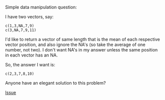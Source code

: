Simple data manipulation question:

I have two vectors, say:
```
c(1,3,NA,7,9)
c(3,NA,7,9,11)
```

I'd like to return a vector of same length that is the mean of each respective vector position, and also ignore the NA's (so take the average of one number, not two). I don't want NA's in my answer unless the same position in each vector has an NA.


So, the answer I want is:

```
c(2,3,7,8,10)
```

Anyone have an elegant solution to this problem? 

[Issue](https://github.com/noamross/zero-dependency-problems/issues/13)